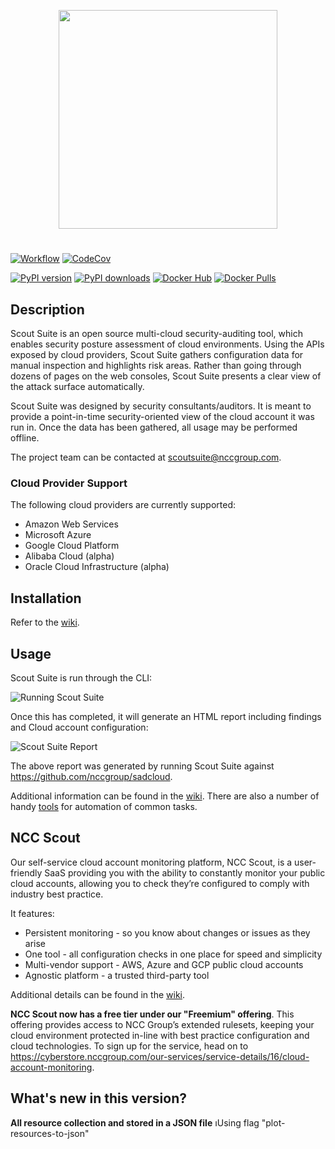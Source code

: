 <p align="center">
  <img src="https://user-images.githubusercontent.com/4206926/49877604-10457580-fe26-11e8-92d7-cd876c4f6454.png" width=350/>
</p>

#

[![Workflow](https://github.com/nccgroup/ScoutSuite/workflows/CI%20Workflow/badge.svg)](https://github.com/nccgroup/ScoutSuite/actions)
[![CodeCov](https://codecov.io/gh/nccgroup/ScoutSuite/branch/master/graph/badge.svg)](https://codecov.io/gh/nccgroup/ScoutSuite)

[![PyPI version](https://badge.fury.io/py/ScoutSuite.svg)](https://badge.fury.io/py/ScoutSuite)
[![PyPI downloads](https://img.shields.io/pypi/dm/scoutsuite)](https://img.shields.io/pypi/dm/scoutsuite)
[![Docker Hub](https://img.shields.io/badge/Docker%20Hub-rossja%2Fncc--scoutsuite-blue)](https://hub.docker.com/r/rossja/ncc-scoutsuite/)
[![Docker Pulls](https://img.shields.io/docker/pulls/rossja/ncc-scoutsuite.svg?style=flat-square)](https://hub.docker.com/r/rossja/ncc-scoutsuite/)

## Description

Scout Suite is an open source multi-cloud security-auditing tool, which enables security posture assessment of cloud environments. Using the APIs exposed by cloud providers, Scout Suite gathers configuration data for manual inspection and highlights risk areas. Rather than going through dozens of pages on the web consoles, Scout Suite presents a clear view of the attack surface automatically.

Scout Suite was designed by security consultants/auditors. It is meant to provide a point-in-time security-oriented view of the cloud account it was run in. Once the data has been gathered, all usage may be performed offline.

The project team can be contacted at <scoutsuite@nccgroup.com>.

### Cloud Provider Support

The following cloud providers are currently supported:

- Amazon Web Services
- Microsoft Azure
- Google Cloud Platform
- Alibaba Cloud (alpha)
- Oracle Cloud Infrastructure (alpha)

## Installation

Refer to the [wiki](https://github.com/nccgroup/ScoutSuite/wiki/Setup).

## Usage

Scout Suite is run through the CLI:

![Running Scout Suite](https://user-images.githubusercontent.com/13310971/78389085-22659d00-75b0-11ea-9f22-ea6fcaa6a1cd.gif)

Once this has completed, it will generate an HTML report including findings and Cloud account configuration:

![Scout Suite Report](https://user-images.githubusercontent.com/13310971/77861662-342bf680-71e4-11ea-8eed-ccaeb78c5f45.gif)

The above report was generated by running Scout Suite against https://github.com/nccgroup/sadcloud.

Additional information can be found in the [wiki](https://github.com/nccgroup/ScoutSuite/wiki). 
There are also a number of handy [tools](https://github.com/nccgroup/ScoutSuite/tree/master/tools) for automation of common tasks.

## NCC Scout 

Our self-service cloud account monitoring platform, NCC Scout, is a user-friendly SaaS providing you with the ability to constantly monitor your public cloud accounts, allowing you to check they’re configured to comply with industry best practice.

It features:

- Persistent monitoring - so you know about changes or issues as they arise
- One tool - all configuration checks in one place for speed and simplicity
- Multi-vendor support - AWS, Azure and GCP public cloud accounts
- Agnostic platform - a trusted third-party tool

Additional details can be found in the [wiki](https://github.com/nccgroup/ScoutSuite/wiki/NCC-Scout).

**NCC Scout now has a free tier under our "Freemium" offering**. 
This offering provides access to NCC Group’s extended rulesets, keeping your cloud environment protected in-line with best practice configuration and cloud technologies. To sign up for the service, head on to https://cyberstore.nccgroup.com/our-services/service-details/16/cloud-account-monitoring.

## What's new in this version?
**All resource collection and stored in a JSON file**
וUsing flag "plot-resources-to-json"
